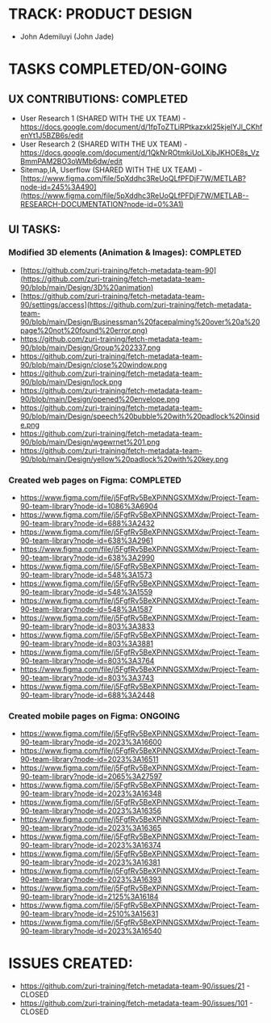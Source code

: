 # TRACK: PRODUCT DESIGN
  * John Ademiluyi (John Jade)

# TASKS COMPLETED/ON-GOING 
## UX CONTRIBUTIONS: COMPLETED
  * User Research 1 (SHARED WITH THE UX TEAM) - https://docs.google.com/document/d/1fpToZTLiRPtkazxkl25kjeIYJl_CKhfenYt1J5BZB6s/edit 
  * User Research 2 (SHARED WITH THE UX TEAM) - https://docs.google.com/document/d/1QkNrROtmkiUoLXjbJKHOE8s_VzBmmPAM2BO3oWMb6dw/edit
  * Sitemap,IA, Userflow (SHARED WITH THE UX TEAM) - [https://www.figma.com/file/5pXddhc3ReUoQLfPFDjF7W/METLAB?node-id=245%3A490](https://www.figma.com/file/5pXddhc3ReUoQLfPFDjF7W/METLAB--RESEARCH-DOCUMENTATION?node-id=0%3A1)

## UI TASKS:
  ### Modified 3D elements (Animation & Images): COMPLETED
  * [https://github.com/zuri-training/fetch-metadata-team-90](https://github.com/zuri-training/fetch-metadata-team-90/blob/main/Design/3D%20animation)
  * [https://github.com/zuri-training/fetch-metadata-team-90/settings/access](https://github.com/zuri-training/fetch-metadata-team-90/blob/main/Design/Businessman%20facepalming%20over%20a%20page%20not%20found%20error.png)
  * https://github.com/zuri-training/fetch-metadata-team-90/blob/main/Design/Group%202337.png
  * https://github.com/zuri-training/fetch-metadata-team-90/blob/main/Design/close%20window.png
  * https://github.com/zuri-training/fetch-metadata-team-90/blob/main/Design/lock.png
  * https://github.com/zuri-training/fetch-metadata-team-90/blob/main/Design/opened%20envelope.png
  * https://github.com/zuri-training/fetch-metadata-team-90/blob/main/Design/speech%20bubble%20with%20padlock%20inside.png
  * https://github.com/zuri-training/fetch-metadata-team-90/blob/main/Design/wgewrnet%201.png
  * https://github.com/zuri-training/fetch-metadata-team-90/blob/main/Design/yellow%20padlock%20with%20key.png

  ### Created web pages on Figma: COMPLETED
  * https://www.figma.com/file/j5FgfRv5BeXPiNNGSXMXdw/Project-Team-90-team-library?node-id=1086%3A6904
  * https://www.figma.com/file/j5FgfRv5BeXPiNNGSXMXdw/Project-Team-90-team-library?node-id=688%3A2432
  * https://www.figma.com/file/j5FgfRv5BeXPiNNGSXMXdw/Project-Team-90-team-library?node-id=638%3A2961
  * https://www.figma.com/file/j5FgfRv5BeXPiNNGSXMXdw/Project-Team-90-team-library?node-id=638%3A2990
  * https://www.figma.com/file/j5FgfRv5BeXPiNNGSXMXdw/Project-Team-90-team-library?node-id=548%3A1573
  * https://www.figma.com/file/j5FgfRv5BeXPiNNGSXMXdw/Project-Team-90-team-library?node-id=548%3A1559
  * https://www.figma.com/file/j5FgfRv5BeXPiNNGSXMXdw/Project-Team-90-team-library?node-id=548%3A1587
  * https://www.figma.com/file/j5FgfRv5BeXPiNNGSXMXdw/Project-Team-90-team-library?node-id=803%3A3833
  * https://www.figma.com/file/j5FgfRv5BeXPiNNGSXMXdw/Project-Team-90-team-library?node-id=803%3A3881
  * https://www.figma.com/file/j5FgfRv5BeXPiNNGSXMXdw/Project-Team-90-team-library?node-id=803%3A3764
  * https://www.figma.com/file/j5FgfRv5BeXPiNNGSXMXdw/Project-Team-90-team-library?node-id=803%3A3743
  * https://www.figma.com/file/j5FgfRv5BeXPiNNGSXMXdw/Project-Team-90-team-library?node-id=688%3A2448

  ### Created mobile pages on Figma: ONGOING
  * https://www.figma.com/file/j5FgfRv5BeXPiNNGSXMXdw/Project-Team-90-team-library?node-id=2023%3A16600
  * https://www.figma.com/file/j5FgfRv5BeXPiNNGSXMXdw/Project-Team-90-team-library?node-id=2023%3A16511
  * https://www.figma.com/file/j5FgfRv5BeXPiNNGSXMXdw/Project-Team-90-team-library?node-id=2065%3A27597
  * https://www.figma.com/file/j5FgfRv5BeXPiNNGSXMXdw/Project-Team-90-team-library?node-id=2023%3A16348
  * https://www.figma.com/file/j5FgfRv5BeXPiNNGSXMXdw/Project-Team-90-team-library?node-id=2023%3A16356
  * https://www.figma.com/file/j5FgfRv5BeXPiNNGSXMXdw/Project-Team-90-team-library?node-id=2023%3A16365
  * https://www.figma.com/file/j5FgfRv5BeXPiNNGSXMXdw/Project-Team-90-team-library?node-id=2023%3A16374
  * https://www.figma.com/file/j5FgfRv5BeXPiNNGSXMXdw/Project-Team-90-team-library?node-id=2023%3A16381
  * https://www.figma.com/file/j5FgfRv5BeXPiNNGSXMXdw/Project-Team-90-team-library?node-id=2023%3A16393
  * https://www.figma.com/file/j5FgfRv5BeXPiNNGSXMXdw/Project-Team-90-team-library?node-id=2125%3A16184
  * https://www.figma.com/file/j5FgfRv5BeXPiNNGSXMXdw/Project-Team-90-team-library?node-id=2510%3A15631
  * https://www.figma.com/file/j5FgfRv5BeXPiNNGSXMXdw/Project-Team-90-team-library?node-id=2023%3A16540

# ISSUES CREATED:
  * https://github.com/zuri-training/fetch-metadata-team-90/issues/21 - CLOSED
  * https://github.com/zuri-training/fetch-metadata-team-90/issues/101 - CLOSED
